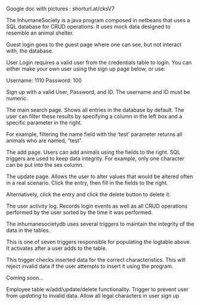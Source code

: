 Google doc with pictures : shorturl.at/cksV7

The InhumaneSociety is a java program composed in netbeans that uses a SQL database for CRUD operations. It uses mock data designed to resemble an animal shelter.

Guest login goes to the guest page where one can see, but not interact with, the database.

User Login requires a valid user from the credentials table to login. 
You can either make your own user using the sign up page below, or use:

Username: 1110 
Password: 100

Sign up with a valid User, Password, and ID. The username and ID must be numeric.

The main search page. Shows all entries in the database by default. The user can filter these results by specifying a column in the left box and a specific parameter in the right.

For example, filtering the name field with the ‘test’ parameter returns all animals who are named, “test”.

The add page. Users can add animals using the fields to the right. SQL triggers are used to keep data integrity. For example, only one character can be put into the sex column. 

The update page. Allows the user to alter values that would be altered often in a real scenario. Click the entry, then fill in the fields to the right. 

Alternatively, click the entry and click the delete button to delete it.

The user activity log. Records login events as well as all CRUD operations performed by the user sorted by the time it was performed.

The inhumanesocietydb uses several triggers to maintain the integrity of the data in the tables. 

This is one of seven triggers responsible for populating the logtable above. It activates after a user adds to the table.

This trigger checks inserted data for the correct characteristics. This will reject invalid data if the user attempts to insert it using the program.

Coming soon…

Employee table w/add/update/delete functionality.
Trigger to prevent user from *updating* to invalid data.
Allow all legal characters in user sign up
